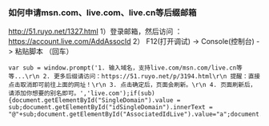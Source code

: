 ### 如何申请msn.com、live.com、live.cn等后缀邮箱
http://51.ruyo.net/1327.html
1）登录邮箱，然后访问 ：https://account.live.com/AddAssocId
2） F12(打开调试)  -> Console(控制台) ->  粘贴脚本 （回车）
```
var sub = window.prompt('1. 输入域名，支持live.com/msn.com/live.cn等等...\r\n 2. 更多后缀请访问：https://51.ruyo.net/p/3194.html\r\n 提醒：直接点击取消即可前往上面的网址！\r\n 3. 点击确定后，页面会刷新。\r\n 4. 页面刷新后，请添加你想要的别名即可。','live.com');if(sub){document.getElementById("SingleDomain").value = sub;document.getElementById("idSingleDomain").innerText = "@"+sub;document.getElementById("AssociatedIdLive").value="a";document.getElementById("SubmitYes").click();}else{window.open("https://51.ruyo.net/p/3194.html")};